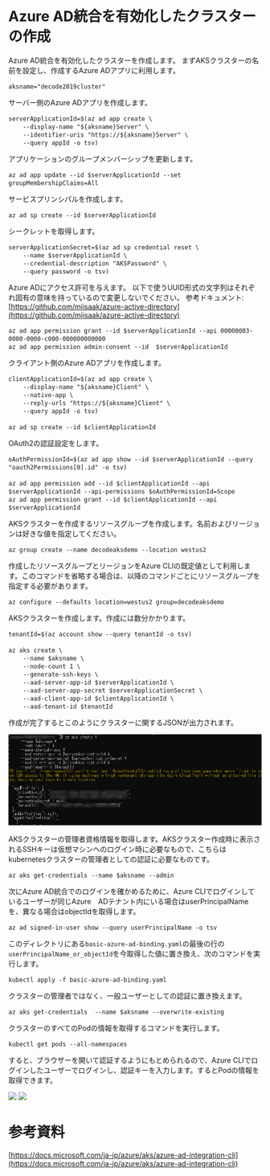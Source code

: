 
# Azure AD統合を有効化したクラスターの作成

Azure AD統合を有効化したクラスターを作成します。
まずAKSクラスターの名前を設定し、作成するAzure ADアプリに利用します。

```
aksname="decode2019cluster"
```

サーバー側のAzure ADアプリを作成します。

```
serverApplicationId=$(az ad app create \
    --display-name "${aksname}Server" \
    --identifier-uris "https://${aksname}Server" \
    --query appId -o tsv)
```

アプリケーションのグループメンバーシップを更新します。

```
az ad app update --id $serverApplicationId --set groupMembershipClaims=All
```

サービスプリンシパルを作成します。

```
az ad sp create --id $serverApplicationId
```

シークレットを取得します。

```
serverApplicationSecret=$(az ad sp credential reset \
    --name $serverApplicationId \
    --credential-description "AKSPassword" \
    --query password -o tsv)
```

Azure ADにアクセス許可を与えます。
以下で使うUUID形式の文字列はそれぞれ固有の意味を持っているので変更しないでください。
参考ドキュメント: [https://github.com/mjisaak/azure-active-directory](https://github.com/mjisaak/azure-active-directory)

```
az ad app permission grant --id $serverApplicationId --api 00000003-0000-0000-c000-000000000000
az ad app permission admin-consent --id  $serverApplicationId
```

クライアント側のAzure ADアプリを作成します。

```
clientApplicationId=$(az ad app create \
    --display-name "${aksname}Client" \
    --native-app \
    --reply-urls "https://${aksname}Client" \
    --query appId -o tsv)

az ad sp create --id $clientApplicationId
```

OAuth2の認証設定をします。

```
oAuthPermissionId=$(az ad app show --id $serverApplicationId --query "oauth2Permissions[0].id" -o tsv)

az ad app permission add --id $clientApplicationId --api $serverApplicationId --api-permissions $oAuthPermissionId=Scope
az ad app permission grant --id $clientApplicationId --api $serverApplicationId
```

AKSクラスターを作成するリソースグループを作成します。名前およびリージョンは好きな値を指定してください。

```
az group create --name decodeaksdemo --location westus2
```

作成したリソースグループとリージョンをAzure CLIの既定値として利用します。このコマンドを省略する場合は、以降のコマンドごとにリソースグループを指定する必要があります。

```
az configure --defaults location=westus2 group=decodeaksdemo
```

AKSクラスターを作成します。作成には数分かかります。

```
tenantId=$(az account show --query tenantId -o tsv)

az aks create \
    --name $aksname \
    --node-count 1 \
    --generate-ssh-keys \
    --aad-server-app-id $serverApplicationId \
    --aad-server-app-secret $serverApplicationSecret \
    --aad-client-app-id $clientApplicationId \
    --aad-tenant-id $tenantId
```

作成が完了するとこのようにクラスターに関するJSONが出力されます。

![](./figure/aks00.png)

AKSクラスターの管理者資格情報を取得します。AKSクラスター作成時に表示されるSSHキーは仮想マシンへのログイン時に必要なもので、こちらはkubernetesクラスターの管理者としての認証に必要なものです。

```
az aks get-credentials --name $aksname --admin
```

次にAzure AD統合でのログインを確かめるために、Azure CLIでログインしているユーザーが同じAzure　ADテナント内にいる場合はuserPrincipalNameを、異なる場合はobjectIdを取得します。

```
az ad signed-in-user show --query userPrincipalName -o tsv
```

このディレクトリにある`basic-azure-ad-binding.yaml`の最後の行の`userPrincipalName_or_objectId`を今取得した値に置き換え、次のコマンドを実行します。

```
kubectl apply -f basic-azure-ad-binding.yaml
```

クラスターの管理者ではなく、一般ユーザーとしての認証に置き換えます。

```
az aks get-credentials  --name $aksname --overwrite-existing
```

クラスターのすべてのPodの情報を取得するコマンドを実行します。

```
kubectl get pods --all-namespaces
```

すると、ブラウザーを開いて認証するようにもとめられるので、Azure CLIでログインしたユーザーでログインし、認証キーを入力します。するとPodの情報を取得できます。

![](./figure/aks01.png)
![](./figure/aks02.png)

# 参考資料

[https://docs.microsoft.com/ja-jp/azure/aks/azure-ad-integration-cli](https://docs.microsoft.com/ja-jp/azure/aks/azure-ad-integration-cli)
